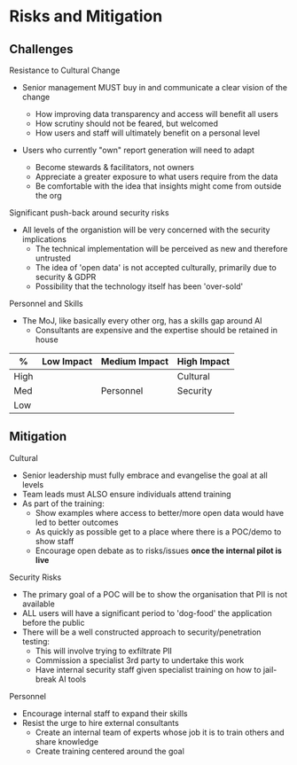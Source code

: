 # Risks and Mitigation

## Challenges
Resistance to Cultural Change 
  
  * Senior management MUST buy in and communicate a clear vision of the change
    * How improving data transparency and access will benefit all users
    * How scrutiny should not be feared, but welcomed
    * How users and staff will ultimately benefit on a personal level
  
  * Users who currently "own" report generation will need to adapt
    * Become stewards & facilitators, not owners
    * Appreciate a greater exposure to what users require from the data
    * Be comfortable with the idea that insights might come from outside the org    
  
Significant push-back around security risks

  * All levels of the organistion will be very concerned with the security implications
    * The technical implementation will be perceived as new and therefore untrusted
    * The idea of 'open data' is not accepted culturally, primarily due to security & GDPR
    * Possibility that the technology itself has been 'over-sold'

Personnel and Skills

  * The MoJ, like basically every other org, has a skills gap around AI
    * Consultants are expensive and the expertise should be retained in house


|  %    | Low Impact| Medium Impact | High Impact |
|----   |-----------|---------------|-------------|
| High  |           |               |  Cultural   |
| Med   |           |  Personnel    |  Security   |
| Low   |           |               |             |

## Mitigation

Cultural 
  - Senior leadership must fully embrace and evangelise the goal at all levels
  - Team leads must ALSO ensure individuals attend training
  - As part of the training:
    - Show examples where access to better/more open data would have led to better outcomes
    - As quickly as possible get to a place where there is a POC/demo to show staff
    - Encourage open debate as to risks/issues **once the internal pilot is live**

Security Risks
  - The primary goal of a POC will be to show the organisation that PII is not available
  - ALL users will have a significant period to 'dog-food' the application before the public
  - There will be a well constructed approach to security/penetration testing:
    - This will involve trying to exfiltrate PII
    - Commission a specialist 3rd party to undertake this work
    - Have internal security staff given specialist training on how to jail-break AI tools

Personnel
  - Encourage internal staff to expand their skills
  - Resist the urge to hire external consultants
    - Create an internal team of experts whose job it is to train others and share knowledge
    - Create training centered around the goal


